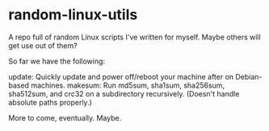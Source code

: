 # random-linux-utils
A repo full of random Linux scripts I've written for myself. Maybe others will get use out of them?

So far we have the following:

update: Quickly update and power off/reboot your machine after on Debian-based machines.
makesum: Run md5sum, sha1sum, sha256sum, sha512sum, and crc32 on a subdirectory recursively. (Doesn't handle absolute paths properly.)

More to come, eventually. Maybe.
